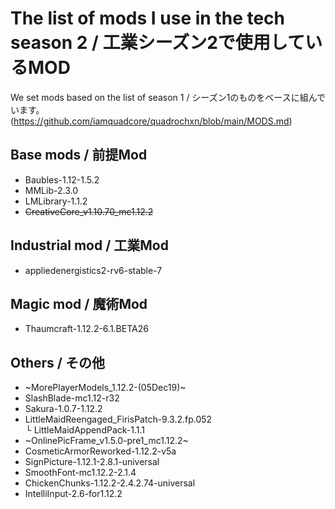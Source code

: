 # The list of mods I use in the tech season 2 / 工業シーズン2で使用しているMOD
 We set mods based on the list of season 1 / シーズン1のものをベースに組んでいます。
 (https://github.com/iamquadcore/quadrochxn/blob/main/MODS.md)
 
 ## Base mods / 前提Mod
 - Baubles-1.12-1.5.2  
 - MMLib-2.3.0  
 - LMLibrary-1.1.2  
 - ~~CreativeCore_v1.10.70_mc1.12.2~~  
 
 ## Industrial mod / 工業Mod
 - appliedenergistics2-rv6-stable-7  
 
 ## Magic mod / 魔術Mod
 - Thaumcraft-1.12.2-6.1.BETA26  
 
 ## Others / その他
 - ~MorePlayerModels_1.12.2-(05Dec19)~  
 - SlashBlade-mc1.12-r32  
 - Sakura-1.0.7-1.12.2  
 - LittleMaidReengaged_FirisPatch-9.3.2.fp.052  
 └ LittleMaidAppendPack-1.1.1  
 - ~OnlinePicFrame_v1.5.0-pre1_mc1.12.2~  
 - CosmeticArmorReworked-1.12.2-v5a  
 - SignPicture-1.12.1-2.8.1-universal
 - SmoothFont-mc1.12.2-2.1.4  
 - ChickenChunks-1.12.2-2.4.2.74-universal  
 - IntelliInput-2.6-for1.12.2    
